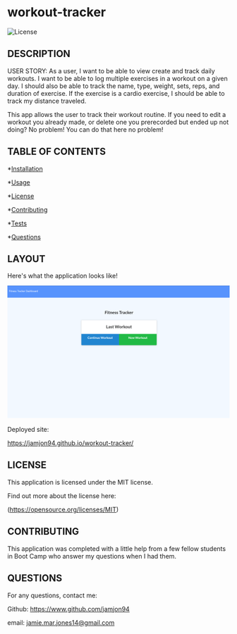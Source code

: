 # workout-tracker

![License](https://img.shields.io/badge/MIT-jamjon94-green)

## DESCRIPTION

USER STORY:
As a user, I want to be able to view create and track daily workouts. I want to be able to log multiple exercises in a workout on a given day. I should also be able to track the name, type, weight, sets, reps, and duration of exercise. If the exercise is a cardio exercise, I should be able to track my distance traveled.

This app allows the user to track their workout routine. If you need to edit a workout you already made, or delete one you prerecorded but ended up not doing? No problem! You can do that here no problem!

## TABLE OF CONTENTS

\*[Installation](#Installation)

\*[Usage](#Usage)

\*[License](#License)

\*[Contributing](#Contributing)

\*[Tests](#Tests)

\*[Questions](#Questions)

## LAYOUT

Here's what the application looks like!

![Workout-Tracker](./public/assets/workout-tracker.png "Workout Tracker")

Deployed site:

https://jamjon94.github.io/workout-tracker/

## LICENSE

This application is licensed under the MIT license.

Find out more about the license here:

(https://opensource.org/licenses/MIT)

## CONTRIBUTING

This application was completed with a little help from a few fellow students in Boot Camp who answer my questions when I had them.

## QUESTIONS

For any questions, contact me:

Github: https://www.github.com/jamjon94

email: jamie.mar.jones14@gmail.com
